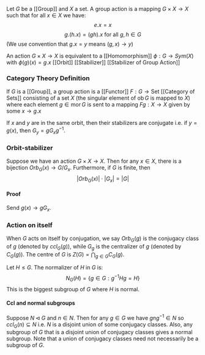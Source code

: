 Let $G$ be a [[Group]] and $X$ a set.
A group action is a mapping $G\times X\to X$ 
such that for all $x\in X$ we have:
$$
e.x=x
$$
$$
g.(h.x) = (gh).x \text{ for all }g,h\in G
$$
(We use convention that $g.x=y$ means $(g,x)\to y$)

An action $G\times X\to X$ is equivalent to a [[Homomorphism]] $\phi:G\to Sym (X)$ 
with $\phi(g)(x)=g.x$
[[Orbit]]
[[Stabilizer]]
[[Stabilizer of Group Action]]
### Category Theory Definition
If $G$ is a [[Group]], a group action is a [[Functor]] $F:G\to \mathrm{Set}$ [[Category of Sets]]
consisting of a set $X$ (the singular element of $\operatorname{ob}G$ is mapped to $X$)
where each element $g\in \operatorname{mor}G$ is sent to a mapping $Fg:X\to X$ 
given by some $x \to g.x$


If $x$ and $y$ are in the same orbit, 
then their stabilizers are conjugate i.e. if $y=g(x)$, then $G_{y}=gG_xg^{-1}$.

### Orbit-stabilizer 
Suppose we have an action $G\times X\to X$. 
Then for any $x\in X$, there is a bijection $Orb_G(x)\to G/G_x$. 
Furthermore, if $G$ is finite, then
$$|Orb_G(x)|\cdot |G_x|=|G|$$
#### Proof
Send $g(x)\to gG_x$.

### Action on itself
When $G$ acts on itself by conjugation, we say $Orb_G(g)$ is the conjugacy class of $g$ (denoted by $ccl_G(g)$), while $G_g$ is the centralizer of $g$ (denoted by $C_G(g)$). The centre of $G$ is $Z(G)=\bigcap_{g\in G}C_G(g)$.

Let $H\leq G$. The normalizer of $H$ in $G$ is: 
$$N_G(H)=\{g\in G: g^{-1}Hg=H\}$$
This is the biggest subgroup of $G$ where $H$ is normal.
#### Ccl and normal subgroups
Suppose $N\triangleleft G$ and $n\in N$. Then for any $g\in G$ we have $gng^{-1}\in N$ so $ccl_G(n)\subseteq N$ i.e. $N$ is a disjoint union of some conjugacy classes. 
Also, any subgroup of $G$ that is a disjoint union of conjugacy classes gives a normal subgroup. Note that a union of conjugacy classes need not necessarily be a subgroup of $G$. 

